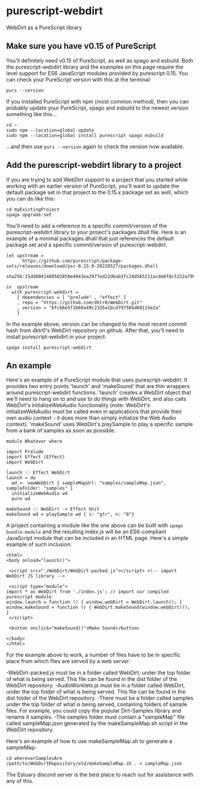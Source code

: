 # purescript-webdirt

WebDirt as a PureScript library

## Make sure you have v0.15 of PureScript

You'll definitely need v0.15 of PureScript, as well as spago and esbuild. Both the purescript-webdirt library and the examples on this page require the level support for ES6 JavaScript modules provided by purescript 0.15. You can check your PureScript version with this at the terminal:

```
purs --version
```

If you installed PureScript with npm (most common method), then you can probably update your PureScript, spago and esbuild to the newest version something like this...

```
cd ~
sudo npm --location=global update
sudo npm --location=global install purescript spago esbuild
```

...and then use ```purs --version``` again to check the version now available.

## Add the purescript-webdirt library to a project

If you are trying to add WebDirt support to a project that you started while working with an earlier version of PureScript, you'll want to update the default package set in that project to the 0.15.x package set as well, which you can do like this:

```
cd myExistingProject
spago upgrade-set
```

You'll need to add a reference to a specific commit/version of the purescript-webdirt library to your project's packages.dhall file. Here is an example of a minimal packages.dhall that just references the default package set and a specific commit/version of purescript-webdirt.

```
let upstream =
      https://github.com/purescript/package-sets/releases/download/psc-0.15.0-20220527/packages.dhall
        sha256:15dd8041480502850e4043ea2977ed22d6ab3fc24d565211acde6f8c5152a799

in  upstream
  with purescript-webdirt =
    { dependencies = [ "prelude" , "effect" ]
    , repo = "https://github.com/dktr0/WebDirt.git"
    , version = "6fc66e5f1b60a49c2326a1bcd79756bd68115e2a"
    }
```

In the example above, version can be changed to the most recent commit hash from dktr0's WebDirt repository on github. After that, you'll need to install purescript-webdirt in your project:

```
spago install purescript-webdirt
```

## An example

Here's an example of a PureScript module that uses purescript-webdirt. It provides two entry points 'launch' and 'makeSound' that are thin wrappers around purescript-webdirt functions. 'launch' creates a WebDirt object that we'll need to hang on to and use to do things with WebDirt, and also calls WebDirt's initializeWebAudio functionality (note: WebDirt's initializeWebAudio must be called even in applications that provide their own audio context - it does more than simply initialize the Web Audio context). 'makeSound' uses WebDirt's playSample to play a specific sample from a bank of samples as soon as possible.

```
module Whatever where

import Prelude
import Effect (Effect)
import WebDirt

launch :: Effect WebDirt
launch = do
  wd <- newWebDirt { sampleMapUrl: "samples/sampleMap.json", sampleFolder: "samples" }
  initializeWebAudio wd
  pure wd

makeSound :: WebDirt -> Effect Unit
makeSound wd = playSample wd { s: "gtr", n: "0"}
```

A project containing a module like the one above can be built with ```spago bundle-module``` and the resulting index.js will be an ES6-compliant JavaScript module that can be included in an HTML page. Here's a simple example of such inclusion:

```
<html>
<body onload="launch()">

 <script src="./WebDirt/WebDirt-packed.js"></script> <!-- import WebDirt JS library -->

 <script type="module">
import * as WebDirt from './index.js'; // import our compiled purescript module
window.launch = function () { window.webDirt = WebDirt.launch(); }
window.makeSound = function () { WebDirt.makeSound(window.webDirt)(); }
 </script>

 <button onclick="makeSound()">Make Sound</button>

</body>
</html>
```

For the example above to work, a number of files have to be in specific place from which files are served by a web server:

-WebDirt-packed.js must be in a folder called WebDirt, under the top folder of what is being served. This file can be found in the dist folder of the WebDirt repository.
-AudioWorklets.js must be in a folder called WebDirt, under the top folder of what is being served. This file can be found in the dist folder of the WebDirt repository.
-There must be a folder called samples under the top folder of what is being served, containing folders of sample files. For example, you could copy the popular Dirt-Samples library and rename it samples.
-The samples folder must contain a "sampleMap" file called sampleMap.json generated by the makeSampleMap.sh script in the WebDirt repository.

Here's an example of how to use makeSampleMap.sh to generate a sampleMap:

```
cd whereverSamplesAre
/path/to/WebDirtRepository/old/makeSampleMap.sh . > sampleMap.json
```

The Estuary discord server is the best place to reach out for assistance with any of this.
